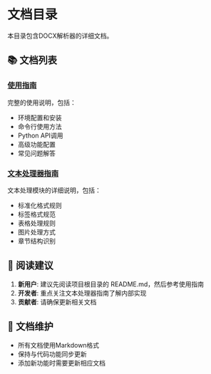 # 文档目录

本目录包含DOCX解析器的详细文档。

## 📚 文档列表

### [使用指南](usage-guide.md)
完整的使用说明，包括：
- 环境配置和安装
- 命令行使用方法
- Python API调用
- 高级功能配置
- 常见问题解答

### [文本处理器指南](text-processor-guide.md)
文本处理模块的详细说明，包括：
- 标准化格式规则
- 标签格式规范
- 表格处理规则
- 图片处理方式
- 章节结构识别

## 📖 阅读建议

1. **新用户**: 建议先阅读项目根目录的 README.md，然后参考使用指南
2. **开发者**: 重点关注文本处理器指南了解内部实现
3. **贡献者**: 请确保更新相关文档

## 📝 文档维护

- 所有文档使用Markdown格式
- 保持与代码功能同步更新
- 添加新功能时需要更新相应文档
